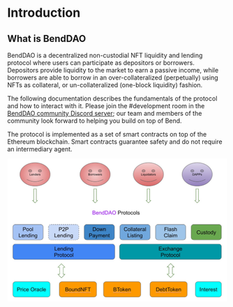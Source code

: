 # Introduction

## What is BendDAO

BendDAO is a decentralized non-custodial NFT liquidity and lending protocol where users can participate as depositors or borrowers. Depositors provide liquidity to the market to earn a passive income, while borrowers are able to borrow in an over-collateralized (perpetually) using NFTs as collateral, or un-collateralized (one-block liquidity) fashion.

The following documentation describes the fundamentals of the protocol and how to interact with it. Please join the #development room in the [BendDAO community Discord server](https://discord.gg/H8b6Ynjefx); our team and members of the community look forward to helping you build on top of Bend.

The protocol is implemented as a set of smart contracts on top of the Ethereum blockchain. Smart contracts guarantee safety and do not require an intermediary agent.

![BendDAO Protocols](<.gitbook/assets/BendDAO Protocols 0812.jpg>)
